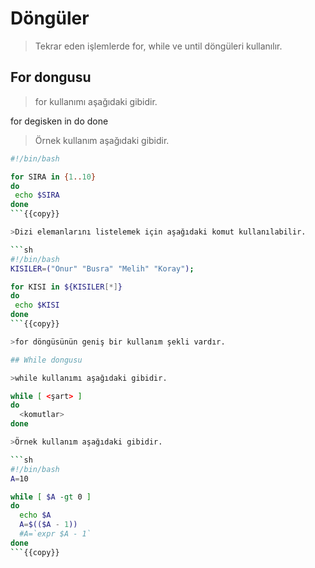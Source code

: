 # Döngüler

>Tekrar eden işlemlerde for, while ve until döngüleri kullanılır.

## For dongusu
>for kullanımı aşağıdaki gibidir.

for degisken in <liste>
do
 <komutlar>
done

>Örnek kullanım aşağıdaki gibidir.

```sh
#!/bin/bash

for SIRA in {1..10}
do
 echo $SIRA
done
```{{copy}}

>Dizi elemanlarını listelemek için aşağıdaki komut kullanılabilir.

```sh
#!/bin/bash
KISILER=("Onur" "Busra" "Melih" "Koray");

for KISI in ${KISILER[*]}
do
 echo $KISI
done
```{{copy}}

>for döngüsünün geniş bir kullanım şekli vardır.

## While dongusu 

>while kullanımı aşağıdaki gibidir.

while [ <şart> ]
do
  <komutlar>
done

>Örnek kullanım aşağıdaki gibidir.

```sh
#!/bin/bash
A=10

while [ $A -gt 0 ]
do
  echo $A
  A=$(($A - 1))
  #A=`expr $A - 1`
done
```{{copy}}


